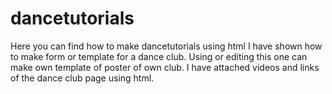 # dancetutorials
Here you can find how to make dancetutorials using html
I have shown how to make form or template for a dance club. Using or editing this one can make own template of poster of own club.
I have attached videos and links of the dance club page using html.
